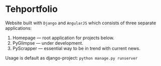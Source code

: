 # Tehportfolio
Website built with `Django` and `AngularJS` which
consists of three separate applications:
1) Homepage — root application for projects below. 
2) PyGlimpse — under development.
3) PyScrapper — essential way to be in trend with current
news.

Usage is default as django-project:
`python manage.py runserver`
